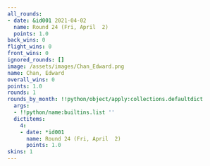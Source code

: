 ```yaml
---
all_rounds:
- date: &id001 2021-04-02
  name: Round 24 (Fri, April  2)
  points: 1.0
back_wins: 0
flight_wins: 0
front_wins: 0
ignored_rounds: []
image: /assets/images/Chan_Edward.png
name: Chan, Edward
overall_wins: 0
points: 1.0
rounds: 1
rounds_by_month: !!python/object/apply:collections.defaultdict
  args:
  - !!python/name:builtins.list ''
  dictitems:
    4:
    - date: *id001
      name: Round 24 (Fri, April  2)
      points: 1.0
skins: 1
---
```

